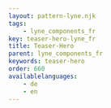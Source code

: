 ```yaml
---
layout: pattern-lyne.njk
tags: 
    - lyne_components_fr
key: teaser-hero-lyne_fr
title: Teaser-Hero
parent: lyne_components_fr
keywords: teaser-hero
order: 660
availablelanguages: 
    - de
    - en
---
```

